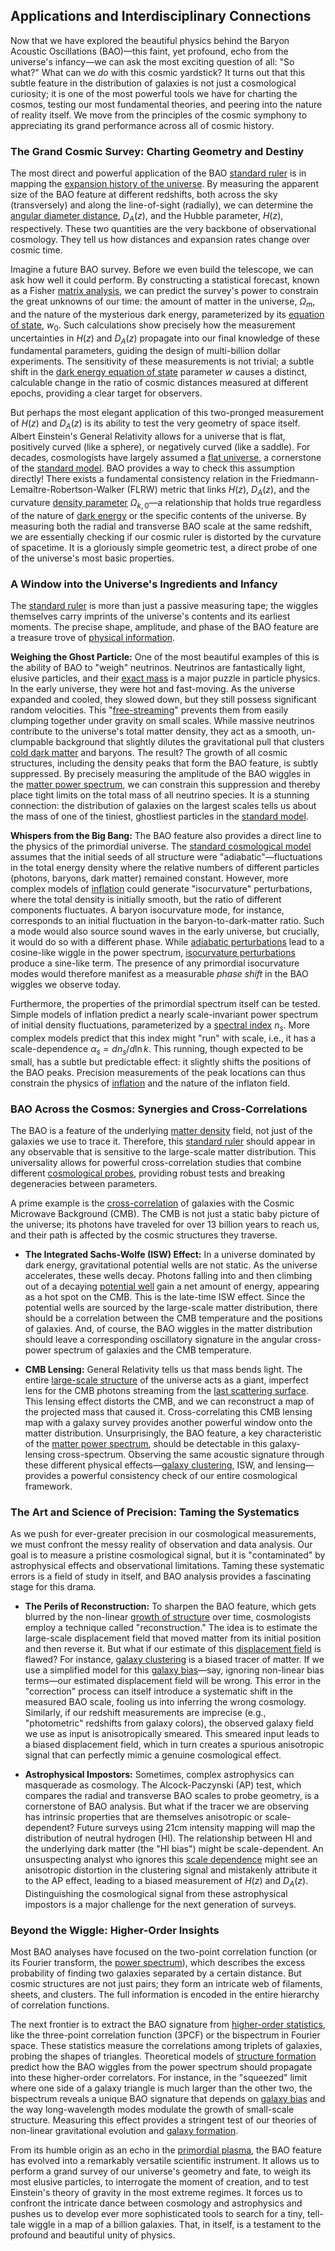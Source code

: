## Applications and Interdisciplinary Connections

Now that we have explored the beautiful physics behind the Baryon Acoustic Oscillations (BAO)—this faint, yet profound, echo from the universe's infancy—we can ask the most exciting question of all: "So what?" What can we *do* with this cosmic yardstick? It turns out that this subtle feature in the distribution of galaxies is not just a cosmological curiosity; it is one of the most powerful tools we have for charting the cosmos, testing our most fundamental theories, and peering into the nature of reality itself. We move from the principles of the cosmic symphony to appreciating its grand performance across all of cosmic history.

### The Grand Cosmic Survey: Charting Geometry and Destiny

The most direct and powerful application of the BAO [standard ruler](@article_id:157361) is in mapping the [expansion history of the universe](@article_id:161532). By measuring the apparent size of the BAO feature at different redshifts, both across the sky (transversely) and along the line-of-sight (radially), we can determine the [angular diameter distance](@article_id:157323), $D_A(z)$, and the Hubble parameter, $H(z)$, respectively. These two quantities are the very backbone of observational cosmology. They tell us how distances and expansion rates change over cosmic time.

Imagine a future BAO survey. Before we even build the telescope, we can ask how well it could perform. By constructing a statistical forecast, known as a Fisher [matrix analysis](@article_id:203831), we can predict the survey's power to constrain the great unknowns of our time: the amount of matter in the universe, $\Omega_m$, and the nature of the mysterious dark energy, parameterized by its [equation of state](@article_id:141181), $w_0$. Such calculations show precisely how the measurement uncertainties in $H(z)$ and $D_A(z)$ propagate into our final knowledge of these fundamental parameters, guiding the design of multi-billion dollar experiments. The sensitivity of these measurements is not trivial; a subtle shift in the [dark energy equation of state](@article_id:157623) parameter $w$ causes a distinct, calculable change in the ratio of cosmic distances measured at different epochs, providing a clear target for observers.

But perhaps the most elegant application of this two-pronged measurement of $H(z)$ and $D_A(z)$ is its ability to test the very geometry of space itself. Albert Einstein's General Relativity allows for a universe that is flat, positively curved (like a sphere), or negatively curved (like a saddle). For decades, cosmologists have largely assumed a [flat universe](@article_id:183288), a cornerstone of the [standard model](@article_id:136930). BAO provides a way to check this assumption directly! There exists a fundamental consistency relation in the Friedmann-Lemaître-Robertson-Walker (FLRW) metric that links $H(z)$, $D_A(z)$, and the curvature [density parameter](@article_id:264550) $\Omega_{k,0}$—a relationship that holds true regardless of the nature of [dark energy](@article_id:160629) or the specific contents of the universe. By measuring both the radial and transverse BAO scale at the same redshift, we are essentially checking if our cosmic ruler is distorted by the curvature of spacetime. It is a gloriously simple geometric test, a direct probe of one of the universe's most basic properties.

### A Window into the Universe's Ingredients and Infancy

The [standard ruler](@article_id:157361) is more than just a passive measuring tape; the wiggles themselves carry imprints of the universe's contents and its earliest moments. The precise shape, amplitude, and phase of the BAO feature are a treasure trove of [physical information](@article_id:152062).

**Weighing the Ghost Particle:** One of the most beautiful examples of this is the ability of BAO to "weigh" neutrinos. Neutrinos are fantastically light, elusive particles, and their [exact mass](@article_id:199234) is a major puzzle in particle physics. In the early universe, they were hot and fast-moving. As the universe expanded and cooled, they slowed down, but they still possess significant random velocities. This "[free-streaming](@article_id:159012)" prevents them from easily clumping together under gravity on small scales. While massive neutrinos contribute to the universe's total matter density, they act as a smooth, un-clumpable background that slightly dilutes the gravitational pull that clusters [cold dark matter](@article_id:157725) and baryons. The result? The growth of all cosmic structures, including the density peaks that form the BAO feature, is subtly suppressed. By precisely measuring the amplitude of the BAO wiggles in the [matter power spectrum](@article_id:160913), we can constrain this suppression and thereby place tight limits on the total mass of all neutrino species. It is a stunning connection: the distribution of galaxies on the largest scales tells us about the mass of one of the tiniest, ghostliest particles in the [standard model](@article_id:136930).

**Whispers from the Big Bang:** The BAO feature also provides a direct line to the physics of the primordial universe. The [standard cosmological model](@article_id:159339) assumes that the initial seeds of all structure were "adiabatic"—fluctuations in the total energy density where the relative numbers of different particles (photons, baryons, dark matter) remained constant. However, more complex models of [inflation](@article_id:160710) could generate "isocurvature" perturbations, where the total density is initially smooth, but the ratio of different components fluctuates. A baryon isocurvature mode, for instance, corresponds to an initial fluctuation in the baryon-to-dark-matter ratio. Such a mode would also source sound waves in the early universe, but crucially, it would do so with a different phase. While [adiabatic perturbations](@article_id:158975) lead to a cosine-like wiggle in the power spectrum, [isocurvature perturbations](@article_id:157436) produce a sine-like term. The presence of any primordial isocurvature modes would therefore manifest as a measurable *phase shift* in the BAO wiggles we observe today.

Furthermore, the properties of the primordial spectrum itself can be tested. Simple models of inflation predict a nearly scale-invariant power spectrum of initial density fluctuations, parameterized by a [spectral index](@article_id:158678) $n_s$. More complex models predict that this index might "run" with scale, i.e., it has a scale-dependence $\alpha_s = dn_s/d\ln k$. This running, though expected to be small, has a subtle but predictable effect: it slightly shifts the positions of the BAO peaks. Precision measurements of the peak locations can thus constrain the physics of [inflation](@article_id:160710) and the nature of the inflaton field.

### BAO Across the Cosmos: Synergies and Cross-Correlations

The BAO is a feature of the underlying [matter density](@article_id:262549) field, not just of the galaxies we use to trace it. Therefore, this [standard ruler](@article_id:157361) should appear in any observable that is sensitive to the large-scale matter distribution. This universality allows for powerful cross-correlation studies that combine different [cosmological probes](@article_id:160433), providing robust tests and breaking degeneracies between parameters.

A prime example is the [cross-correlation](@article_id:142859) of galaxies with the Cosmic Microwave Background (CMB). The CMB is not just a static baby picture of the universe; its photons have traveled for over 13 billion years to reach us, and their path is affected by the cosmic structures they traverse.

-   **The Integrated Sachs-Wolfe (ISW) Effect:** In a universe dominated by dark energy, gravitational potential wells are not static. As the universe accelerates, these wells decay. Photons falling into and then climbing out of a decaying [potential well](@article_id:151646) gain a net amount of energy, appearing as a hot spot on the CMB. This is the late-time ISW effect. Since the potential wells are sourced by the large-scale matter distribution, there should be a correlation between the CMB temperature and the positions of galaxies. And, of course, the BAO wiggles in the matter distribution should leave a corresponding oscillatory signature in the angular cross-power spectrum of galaxies and the CMB temperature.

-   **CMB Lensing:** General Relativity tells us that mass bends light. The entire [large-scale structure](@article_id:158496) of the universe acts as a giant, imperfect lens for the CMB photons streaming from the [last scattering surface](@article_id:157207). This lensing effect distorts the CMB, and we can reconstruct a map of the projected mass that caused it. Cross-correlating this CMB lensing map with a galaxy survey provides another powerful window onto the matter distribution. Unsurprisingly, the BAO feature, a key characteristic of the [matter power spectrum](@article_id:160913), should be detectable in this galaxy-lensing cross-spectrum. Observing the same acoustic signature through these different physical effects—[galaxy clustering](@article_id:157806), ISW, and lensing—provides a powerful consistency check of our entire cosmological framework.

### The Art and Science of Precision: Taming the Systematics

As we push for ever-greater precision in our cosmological measurements, we must confront the messy reality of observation and data analysis. Our goal is to measure a pristine cosmological signal, but it is "contaminated" by astrophysical effects and observational limitations. Taming these systematic errors is a field of study in itself, and BAO analysis provides a fascinating stage for this drama.

-   **The Perils of Reconstruction:** To sharpen the BAO feature, which gets blurred by the non-linear [growth of structure](@article_id:158033) over time, cosmologists employ a technique called "reconstruction." The idea is to estimate the large-scale displacement field that moved matter from its initial position and then reverse it. But what if our estimate of this [displacement field](@article_id:140982) is flawed? For instance, [galaxy clustering](@article_id:157806) is a biased tracer of matter. If we use a simplified model for this [galaxy bias](@article_id:157019)—say, ignoring non-linear bias terms—our estimated displacement field will be wrong. This error in the "correction" process can itself introduce a systematic shift in the measured BAO scale, fooling us into inferring the wrong cosmology. Similarly, if our redshift measurements are imprecise (e.g., "photometric" redshifts from galaxy colors), the observed galaxy field we use as input is anisotropically smeared. This smeared input leads to a biased displacement field, which in turn creates a spurious anisotropic signal that can perfectly mimic a genuine cosmological effect.

-   **Astrophysical Impostors:** Sometimes, complex astrophysics can masquerade as cosmology. The Alcock-Paczynski (AP) test, which compares the radial and transverse BAO scales to probe geometry, is a cornerstone of BAO analysis. But what if the tracer we are observing has intrinsic properties that are themselves anisotropic or scale-dependent? Future surveys using 21cm intensity mapping will map the distribution of neutral hydrogen (HI). The relationship between HI and the underlying dark matter (the "HI bias") might be scale-dependent. An unsuspecting analyst who ignores this [scale dependence](@article_id:196550) might see an anisotropic distortion in the clustering signal and mistakenly attribute it to the AP effect, leading to a biased measurement of $H(z)$ and $D_A(z)$. Distinguishing the cosmological signal from these astrophysical impostors is a major challenge for the next generation of surveys.

### Beyond the Wiggle: Higher-Order Insights

Most BAO analyses have focused on the two-point correlation function (or its Fourier transform, the [power spectrum](@article_id:159502)), which describes the excess probability of finding two galaxies separated by a certain distance. But cosmic structures are not just pairs; they form an intricate web of filaments, sheets, and clusters. The full information is encoded in the entire hierarchy of correlation functions.

The next frontier is to extract the BAO signature from [higher-order statistics](@article_id:192855), like the three-point correlation function (3PCF) or the bispectrum in Fourier space. These statistics measure the correlations among triplets of galaxies, probing the shapes of triangles. Theoretical models of [structure formation](@article_id:157747) predict how the BAO wiggles from the power spectrum should propagate into these higher-order correlators. For instance, in the "squeezed" limit where one side of a galaxy triangle is much larger than the other two, the bispectrum reveals a unique BAO signature that depends on [galaxy bias](@article_id:157019) and the way long-wavelength modes modulate the growth of small-scale structure. Measuring this effect provides a stringent test of our theories of non-linear gravitational evolution and [galaxy formation](@article_id:159627).

From its humble origin as an echo in the [primordial plasma](@article_id:161257), the BAO feature has evolved into a remarkably versatile scientific instrument. It allows us to perform a grand survey of our universe's geometry and fate, to weigh its most elusive particles, to interrogate the moment of creation, and to test Einstein's theory of gravity in the most extreme regimes. It forces us to confront the intricate dance between cosmology and astrophysics and pushes us to develop ever more sophisticated tools to search for a tiny, tell-tale wiggle in a map of a billion galaxies. That, in itself, is a testament to the profound and beautiful unity of physics.